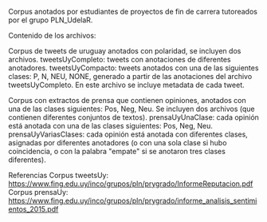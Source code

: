 
Corpus anotados por estudiantes de proyectos de fin de carrera tutoreados por el grupo PLN_UdelaR.


Contenido de los archivos:

Corpus de tweets de uruguay anotados con polaridad, se incluyen dos archivos.
tweetsUyCompleto: tweets con anotaciones de diferentes anotadores. 
tweetsUyCompacto: tweets anotados con una de las siguientes clases: P, N, NEU, NONE, generado a partir de las anotaciones del archivo tweetsUyCompleto. En este archivo se incluye metadata de cada tweet.

Corpus con extractos de prensa que contienen opiniones, anotados con una de las clases siguientes: Pos, Neg, Neu. Se incluyen dos archivos (que contienen diferentes conjuntos de textos).
prensaUyUnaClase: cada opinión está anotada con una de las clases siguientes: Pos, Neg, Neu.
prensaUyVariasClases: cada opinión está anotada con diferentes clases, asignadas por diferentes anotadores (o con una sola clase si hubo coincidencia, o con la palabra "empate" si se anotaron tres clases diferentes).

Referencias
Corpus tweetsUy:
https://www.fing.edu.uy/inco/grupos/pln/prygrado/InformeReputacion.pdf
Corpus prensaUy:
https://www.fing.edu.uy/inco/grupos/pln/prygrado/informe_analisis_sentimientos_2015.pdf





